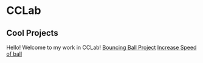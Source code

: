 # CCLab
## Cool Projects
 
Hello! Welcome to my work in CCLab!
[Bouncing Ball Project](https://xuan1124.github.io/CCLab/Catina/index.html)
[Increase Speed of ball](https://xuan1124.github.io/CCLab/vinilla_and_p5/)